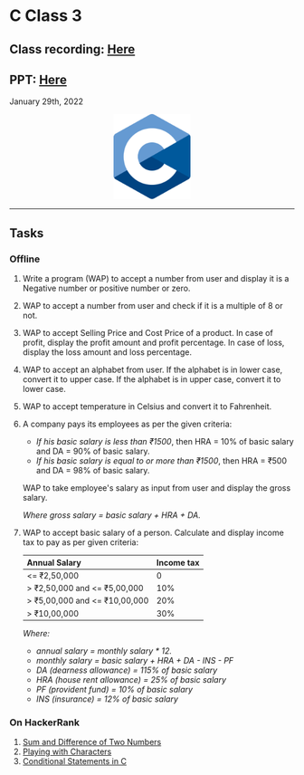 # C Class 3


## Class recording: [Here](https://drive.google.com/file/d/1pK8AVP69T15QHOodXI3Cqn0eCOJh5yI_/view?usp=sharing)
## PPT: [Here](CC_FirstYe_Class3.pdf)

January 29th, 2022

<div align="center"><img src="../C_logo.png" alt="C language logo" height=150/></div>

<hr>

## Tasks

### Offline

1. Write a program (WAP) to accept a number from user and display it is a Negative number or positive number or zero.
2. WAP to accept a number from user and check if it is a multiple of 8 or not.
3. WAP to accept Selling Price and Cost Price of a product. In case of profit, display the profit amount and profit percentage. In case of loss, display the loss amount and loss percentage.
4. WAP to accept an alphabet from user. If the alphabet is in lower case, convert it to upper case. If the alphabet is in upper case, convert it to lower case.
5. WAP to accept temperature in Celsius and convert it to Fahrenheit.
6. A company pays its employees as per the given criteria:
    * *If his basic salary is less than ₹1500*, then HRA = 10% of basic salary and DA = 90% of basic salary.
    * *If his basic salary is equal to or more than ₹1500*, then HRA = ₹500 and DA = 98% of basic salary.
    
    WAP to take employee's salary as input from user and display the gross salary.

    *Where gross salary = basic salary + HRA + DA.*
7. WAP to accept basic salary of a person. Calculate and display income tax to pay as per given criteria:

    | Annual Salary | Income tax |
    | ------------- | ---------- |
    | <= ₹2,50,000 | 0 |
    | > ₹2,50,000 and <= ₹5,00,000 | 10% |
    | > ₹5,00,000 and <= ₹10,00,000 | 20% |
    | > ₹10,00,000 | 30% |

    <i>Where:
    * annual salary = monthly salary * 12.
    * monthly salary = basic salary + HRA + DA - INS - PF
    * DA (dearness allowance) = 115% of basic salary
    * HRA (house rent allowance) = 25% of basic salary
    * PF (provident fund) = 10% of basic salary
    * INS (insurance) = 12% of basic salary</i>

### On HackerRank

1. [Sum and Difference of Two Numbers](https://www.hackerrank.com/challenges/sum-numbers-c/problem?isFullScreen=true)
2. [Playing with Characters](https://www.hackerrank.com/challenges/playing-with-characters/problem?isFullScreen=true)
3. [Conditional Statements in C](https://www.hackerrank.com/challenges/conditional-statements-in-c/problem?isFullScreen=true)
